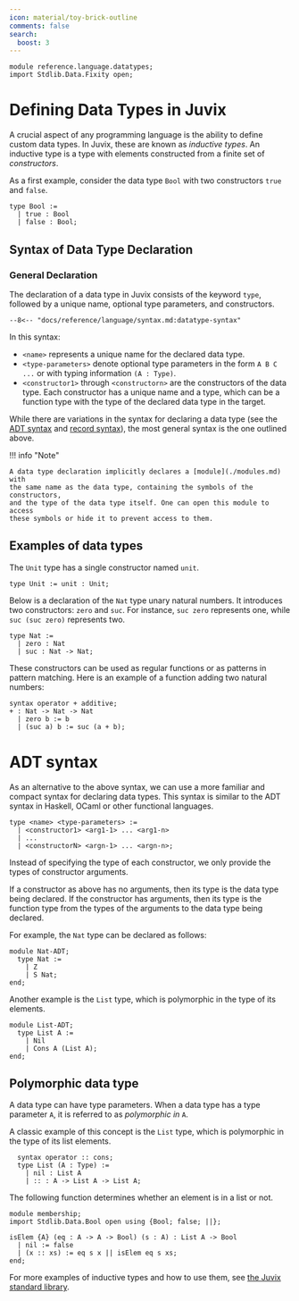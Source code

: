 ```yaml
---
icon: material/toy-brick-outline
comments: false
search:
  boost: 3
---
```


```juvix hide
module reference.language.datatypes;
import Stdlib.Data.Fixity open;
```

# Defining Data Types in Juvix

A crucial aspect of any programming language is the ability to define custom
data types. In Juvix, these are known as _inductive types_. An inductive type is
a type with elements constructed from a finite set of _constructors_.

As a first example, consider the data type `Bool` with two
constructors `true` and `false`.

```juvix
type Bool :=
  | true : Bool
  | false : Bool;
```

## Syntax of Data Type Declaration

### General Declaration

The declaration of a data type in Juvix consists of the keyword `type`, followed
by a unique name, optional type parameters, and constructors.

```text
--8<-- "docs/reference/language/syntax.md:datatype-syntax"
```

In this syntax:

- `<name>` represents a unique name for the declared data type.
- `<type-parameters>` denote optional type parameters in the form `A B C ...` or
  with typing information `(A : Type)`.
- `<constructor1>` through `<constructorn>` are the constructors of the data
  type. Each constructor has a unique name and a type, which can be a function type with
  the type of the declared data type in the target.

While there are variations in the syntax for declaring a data type (see the [ADT
syntax](#adt-syntax) and [record syntax](./records.html)), the most general syntax
is the one outlined above.

!!! info "Note"

    A data type declaration implicitly declares a [module](./modules.md) with
    the same name as the data type, containing the symbols of the constructors,
    and the type of the data type itself. One can open this module to access
    these symbols or hide it to prevent access to them.

## Examples of data types

The `Unit` type has a single constructor named `unit`.

```juvix
type Unit := unit : Unit;
```

Below is a declaration of the `Nat` type unary natural numbers. It
introduces two constructors: `zero` and `suc`. For instance, `suc
zero` represents one, while `suc (suc zero)` represents two.

```juvix
type Nat :=
  | zero : Nat
  | suc : Nat -> Nat;
```

These constructors can be used as regular functions or as patterns in
pattern matching. Here is an example of a function adding two natural
numbers:

```juvix
syntax operator + additive;
+ : Nat -> Nat -> Nat
  | zero b := b
  | (suc a) b := suc (a + b);
```

# ADT syntax

As an alternative to the above syntax, we can use a more familiar and
compact syntax for declaring data types. This syntax is similar to the
ADT syntax in Haskell, OCaml or other functional languages.

```text
type <name> <type-parameters> :=
  | <constructor1> <arg1-1> ... <arg1-n>
  | ...
  | <constructorN> <argn-1> ... <argn-n>;
```

Instead of specifying the type of each constructor, we only provide the types of constructor arguments.

If a constructor as above has no arguments, then its type is the data
type being declared. If the constructor has arguments, then its type
is the function type from the types of the arguments to the data type
being declared.

For example, the `Nat` type can be declared as follows:

```juvix extract-module-statements
module Nat-ADT;
  type Nat :=
    | Z
    | S Nat;
end;
```

Another example is the `List` type, which is polymorphic in the type of its
elements.

```juvix extract-module-statements
module List-ADT;
  type List A :=
    | Nil
    | Cons A (List A);
end;
```

## Polymorphic data type

A data type can have type parameters. When a data type has a type parameter
`A`, it is referred to as _polymorphic in_ `A`.

A classic example of this concept is the `List` type, which is polymorphic in
the type of its list elements.

```juvix
  syntax operator :: cons;
  type List (A : Type) :=
    | nil : List A
    | :: : A -> List A -> List A;
```

The following function determines whether an element is in a list or not.

```juvix extract-module-statements  1
module membership;
import Stdlib.Data.Bool open using {Bool; false; ||};

isElem {A} (eq : A -> A -> Bool) (s : A) : List A -> Bool
  | nil := false
  | (x :: xs) := eq s x || isElem eq s xs;
end;
```

For more examples of inductive types and how to use them, see [the Juvix
standard library](https://anoma.github.io/juvix-stdlib/).
